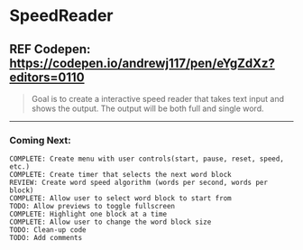 # SpeedReader

## REF Codepen: https://codepen.io/andrewj117/pen/eYgZdXz?editors=0110

> Goal is to create a interactive speed reader that takes text input and shows the output. 
> The output will be both full and single word. 

___
### Coming Next:
```
COMPLETE: Create menu with user controls(start, pause, reset, speed, etc.)
COMPLETE: Create timer that selects the next word block
REVIEW: Create word speed algorithm (words per second, words per block)
COMPLETE: Allow user to select word block to start from
TODO: Allow previews to toggle fullscreen 
COMPLETE: Highlight one block at a time
COMPLETE: Allow user to change the word block size
TODO: Clean-up code
TODO: Add comments
```